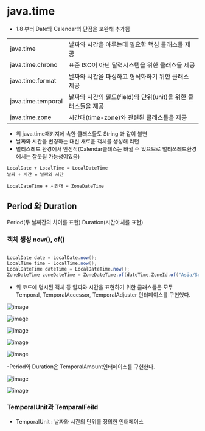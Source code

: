 
# java.time

- 1.8 부터 Date와 Calendar의 단점을 보완해 추가됨

|||
|---|---|
|java.time| 날짜와 시간을 아루는데 필요한 핵심 클래스들 제공|
|java.time.chrono| 표준 ISO이 아닌 달력시스템을 위한 클래스들 제공|
|java.time.format| 날짜와 시간을 파싱하고 형식화하기 위한 클래스 제공|
|java.time.temporal| 날짜와 시간의 필드(field)와 단위(unit)을 위한 클래스들을 제공|
|java.time.zone|  시간대(time-zone)와 관련된 클래스들을 제공|

- 위 java.time패키지에 속한 클래스들도 String 과 같이 불변
- 날짜와 시간을 변경하는 대신 새로운 객체를 생성해 리턴
- 멀티스레드 환경에서 안전적(Calendar클래스는 바뀔 수 있으므로 멀티쓰레드환경에서는 잘돗될 가능성이있음)

```
LocalDate + LocalTime = LocalDateTime
날짜 + 시간 = 날짜와 시간

LocalDateTime + 시간대 = ZoneDateTime

```

## Period 와 Duration

Period(두 날짜간의 차이를 표현)
Duration(시간아치를 표현)

### 객체 생성 now(), of()

```java

LocalDate date = LocalDate.now();
LocalTime time = LocalTime.now();
LocalDateTime dateTime = LocalDateTime.now();
ZoneDateTime zoneDateTime = ZoneDateTime.of(dateTime,ZoneId.of("Asia/Seoul"));

```

- 위 코드에 명시된 객체 등 알짜와 시간을 표현하기 위한 클래스들은 모두 Temporal, TemporalAccessor, TemporalAdjuster 인터페이스를 구현했다.


![image](https://user-images.githubusercontent.com/78067072/227815154-214a4d3b-1961-4b0f-8e91-00db1132cb97.png)

![image](https://user-images.githubusercontent.com/78067072/227815176-55ef6f4a-5bf8-49d0-9f52-4de75f8ab867.png)

![image](https://user-images.githubusercontent.com/78067072/227815188-04e7e000-ccbd-4e15-b1da-0cc6f6276dc4.png)

![image](https://user-images.githubusercontent.com/78067072/227816407-0db846b3-b706-47f5-9198-16ca88a451cd.png)


![image](https://user-images.githubusercontent.com/78067072/227815211-b18ad212-23c5-48b0-92e5-6f6531b22eb3.png)


-Period와 Duration은 TemporalAmount인터페이스를 구현한다.

![image](https://user-images.githubusercontent.com/78067072/227816386-02626f80-b3b9-40b7-b735-cc9f56652470.png)

![image](https://user-images.githubusercontent.com/78067072/227816225-66412b52-18b4-460c-a6c6-2c8f75955db1.png)


### TemporalUnit과 TemparalFeild 
- TemporalUnit : 날짜와 시간의 단위를 정의한 인터페이스